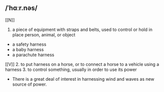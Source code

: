 ## /ˈhɑːr.nəs/
[[N]]
1. a piece of equipment with straps and belts, used to control or hold in place person, animal, or object

- a safety harness
- a baby harness
- a parachute harness

[[V]]
2. to put harness on a horse, or to connect a horse to a vehicle using a harness
3. to control something, usually in order to use its power

- There is a great deal of interest in harnessing wind and waves as new source of power.
